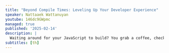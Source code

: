 ```yaml
---
title: "Beyond Compile Times: Leveling Up Your Developer Experience"
speaker: Nattaaek Wattanuyan
youtube: 146dc9GWpmc
managed: true
published: '2025-02-14'
description: |
  Waiting around for your JavaScript to build? You grab a coffee, check some emails... and before you know it, 5 minutes turns into 15, and getting back into the flow feels like climbing a mountain. In this session, we’re digging into the real cost of those tiny timeouts and how they mess with our groove. We’ll show you how we’re tackling this with developer feedback tools that track build times, unit test runs, and more, so we can spot the slowdowns and start speeding things up. No more long breaks that break your focus—let’s make your workflow smoother, faster, and way more efficient!
subtitles: [th]
---
```

